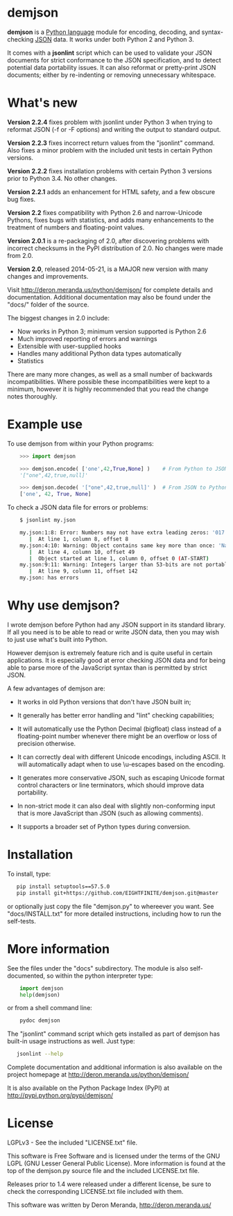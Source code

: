 demjson
=======

<b>demjson</b> is a [Python language](http://python.org/) module for
encoding, decoding, and syntax-checking [JSON](http://json.org/)
data.  It works under both Python 2 and Python 3.

It comes with a <b>jsonlint</b> script which can be used to validate
your JSON documents for strict conformance to the JSON specification,
and to detect potential data portability issues.  It can also reformat
or pretty-print JSON documents; either by re-indenting or removing
unnecessary whitespace.


What's new
==========

<b>Version 2.2.4</b> fixes problem with jsonlint under Python 3 when
trying to reformat JSON (-f or -F options) and writing the output to
standard output.

<b>Version 2.2.3</b> fixes incorrect return values from the "jsonlint"
command.  Also fixes a minor problem with the included unit tests in
certain Python versions.

<b>Version 2.2.2</b> fixes installation problems with certain Python 3
versions prior to Python 3.4.  No other changes.

<b>Version 2.2.1</b> adds an enhancement for HTML safety, and a few
obscure bug fixes.

<b>Version 2.2</b> fixes compatibility with Python 2.6 and
narrow-Unicode Pythons, fixes bugs with statistics, and adds many
enhancements to the treatment of numbers and floating-point values.

<b>Version 2.0.1</b> is a re-packaging of 2.0, after discovering
problems with incorrect checksums in the PyPI distribution of 2.0.  No
changes were made from 2.0.

<b>Version 2.0</b>, released 2014-05-21, is a MAJOR new version with many
changes and improvements.

Visit http://deron.meranda.us/python/demjson/ for complete details
and documentation.  Additional documentation may also be found
under the "docs/" folder of the source.

The biggest changes in 2.0 include:

  * Now works in Python 3; minimum version supported is Python 2.6
  * Much improved reporting of errors and warnings
  * Extensible with user-supplied hooks
  * Handles many additional Python data types automatically
  * Statistics

There are many more changes, as well as a small number of backwards
incompatibilities.  Where possible these incompatibilities were kept
to a minimum, however it is highly recommended that you read the
change notes thoroughly.


Example use
===========

To use demjson from within your Python programs:

```python
    >>> import demjson

    >>> demjson.encode( ['one',42,True,None] )    # From Python to JSON
    '["one",42,true,null]'

    >>> demjson.decode( '["one",42,true,null]' )  # From JSON to Python
    ['one', 42, True, None]
```

To check a JSON data file for errors or problems:

```bash
    $ jsonlint my.json

    my.json:1:8: Error: Numbers may not have extra leading zeros: '017'
       |  At line 1, column 8, offset 8
    my.json:4:10: Warning: Object contains same key more than once: 'Name'
       |  At line 4, column 10, offset 49
       |  Object started at line 1, column 0, offset 0 (AT-START)
    my.json:9:11: Warning: Integers larger than 53-bits are not portable
       |  At line 9, column 11, offset 142
    my.json: has errors
```


Why use demjson?
================

I wrote demjson before Python had any JSON support in its standard
library.  If all you need is to be able to read or write JSON data,
then you may wish to just use what's built into Python.

However demjson is extremely feature rich and is quite useful in
certain applications.  It is especially good at error checking
JSON data and for being able to parse more of the JavaScript syntax
than is permitted by strict JSON.

A few advantages of demjson are:

 * It works in old Python versions that don't have JSON built in;

 * It generally has better error handling and "lint" checking capabilities;

 * It will automatically use the Python Decimal (bigfloat) class
   instead of a floating-point number whenever there might be an
   overflow or loss of precision otherwise.

 * It can correctly deal with different Unicode encodings, including ASCII.
   It will automatically adapt when to use \u-escapes based on the encoding.

 * It generates more conservative JSON, such as escaping Unicode
   format control characters or line terminators, which should improve
   data portability.

 * In non-strict mode it can also deal with slightly non-conforming
   input that is more JavaScript than JSON (such as allowing comments).

 * It supports a broader set of Python types during conversion.


Installation
============

To install, type:

```bash
   pip install setuptools==57.5.0
   pip install git+https://github.com/EIGHTFINITE/demjson.git@master
```

or optionally just copy the file "demjson.py" to whereever you want.
See "docs/INSTALL.txt" for more detailed instructions, including how
to run the self-tests.


More information
================

See the files under the "docs" subdirectory.  The module is also
self-documented, so within the python interpreter type:

```python
    import demjson
    help(demjson)
```

or from a shell command line:

```bash
    pydoc demjson
```

The "jsonlint" command script which gets installed as part of demjson
has built-in usage instructions as well.  Just type:

```bash
   jsonlint --help
```

Complete documentation and additional information is also available on
the project homepage at http://deron.meranda.us/python/demjson/

It is also available on the Python Package Index (PyPI) at
http://pypi.python.org/pypi/demjson/


License
=======

LGPLv3 - See the included "LICENSE.txt" file.

This software is Free Software and is licensed under the terms of the
GNU LGPL (GNU Lesser General Public License).  More information is
found at the top of the demjson.py source file and the included
LICENSE.txt file.

Releases prior to 1.4 were released under a different license, be
sure to check the corresponding LICENSE.txt file included with them.

This software was written by Deron Meranda, http://deron.meranda.us/
